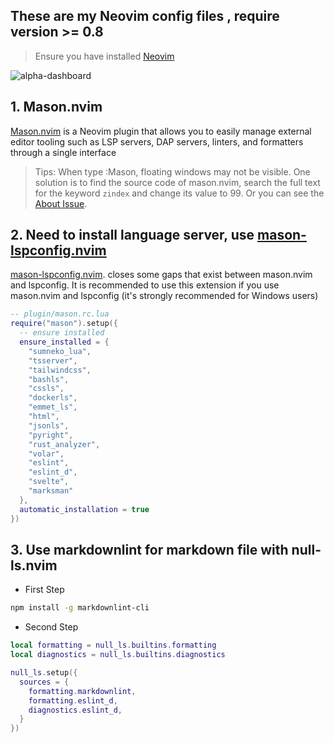 <h2 align="left">These are my Neovim config files , require version >= 0.8</h2>

> Ensure you have installed [Neovim](https://neovim.io/)

![alpha-dashboard](https://user-images.githubusercontent.com/23629097/203088825-76f22ad1-5bf0-4e6e-833c-be1f7fc1977c.png)

## 1. Mason.nvim

[Mason.nvim](https://github.com/williamboman/mason.nvim) is a Neovim plugin that allows you to easily manage external editor tooling such as LSP servers, DAP servers, linters, and formatters through a single interface

> Tips: When type :Mason, floating windows may not be visible. One solution is to find the source code of mason.nvim, search the full text for the keyword `zindex` and change its value to 99.
Or you can see the [About Issue](https://github.com/neovim/neovim/issues/18486).

## 2. Need to install language server, use [mason-lspconfig.nvim](https://github.com/williamboman/mason-lspconfig.nvim)

[mason-lspconfig.nvim](https://github.com/williamboman/mason-lspconfig.nvim). closes some gaps that exist between mason.nvim and lspconfig.
It is recommended to use this extension if you use mason.nvim and lspconfig (it's strongly recommended for Windows users)

```lua
-- plugin/mason.rc.lua
require("mason").setup({
  -- ensure installed
  ensure_installed = {
    "sumneko_lua",
    "tsserver",
    "tailwindcss",
    "bashls",
    "cssls",
    "dockerls",
    "emmet_ls",
    "html",
    "jsonls",
    "pyright",
    "rust_analyzer",
    "volar",
    "eslint",
    "eslint_d",
    "svelte",
    "marksman"
  },
  automatic_installation = true
})
```

## 3. Use markdownlint for markdown file with null-ls.nvim

- First Step

```bash
npm install -g markdownlint-cli
```

- Second Step

```lua
local formatting = null_ls.builtins.formatting
local diagnostics = null_ls.builtins.diagnostics

null_ls.setup({
  sources = {
    formatting.markdownlint,
    formatting.eslint_d,
    diagnostics.eslint_d,
  }
})
```
